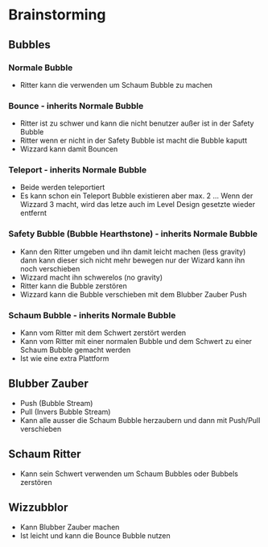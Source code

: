 # Brainstorming

## Bubbles

### Normale Bubble

- Ritter kann die verwenden um Schaum Bubble zu machen

### Bounce - inherits Normale Bubble

- Ritter ist zu schwer und kann die nicht benutzer außer ist in der Safety Bubble
- Ritter wenn er nicht in der Safety Bubble ist macht die Bubble kaputt
- Wizzard kann damit Bouncen

### Teleport - inherits Normale Bubble

- Beide werden teleportiert
- Es kann schon ein Teleport Bubble existieren aber max. 2 ... Wenn der Wizzard 3 macht, wird das letze auch im Level Design gesetzte wieder entfernt

### Safety Bubble (Bubble Hearthstone) - inherits Normale Bubble

- Kann den Ritter umgeben und ihn damit leicht machen (less gravity) dann kann dieser sich nicht mehr bewegen nur der Wizard kann ihn noch verschieben
- Wizzard macht ihn schwerelos (no gravity)
- Ritter kann die Bubble zerstören
- Wizzard kann die Bubble verschieben mit dem Blubber Zauber Push

### Schaum Bubble - inherits Normale Bubble

- Kann vom Ritter mit dem Schwert zerstört werden
- Kann vom Ritter mit einer normalen Bubble und dem Schwert zu einer Schaum Bubble gemacht werden
- Ist wie eine extra Plattform

## Blubber Zauber

- Push (Bubble Stream)
- Pull (Invers Bubble Stream)
- Kann alle ausser die Schaum Bubble herzaubern und dann mit Push/Pull verschieben

## Schaum Ritter

- Kann sein Schwert verwenden um Schaum Bubbles oder Bubbels zerstören

## Wizzubblor

- Kann Blubber Zauber machen
- Ist leicht und kann die Bounce Bubble nutzen
